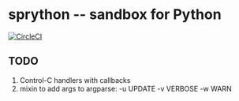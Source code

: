 # sprython -- sandbox for Python
[![CircleCI](https://circleci.com/gh/sprax/python.svg?style=svg)](https://circleci.com/gh/sprax/python)

TODO
----
1. Control-C handlers with callbacks
2. mixin to add args to argparse: -u UPDATE -v VERBOSE -w WARN
